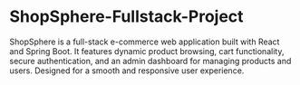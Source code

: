 # ShopSphere-Fullstack-Project
ShopSphere is a full-stack e-commerce web application built with React and Spring Boot. It features dynamic product browsing, cart functionality, secure authentication, and an admin dashboard for managing products and users. Designed for a smooth and responsive user experience.
